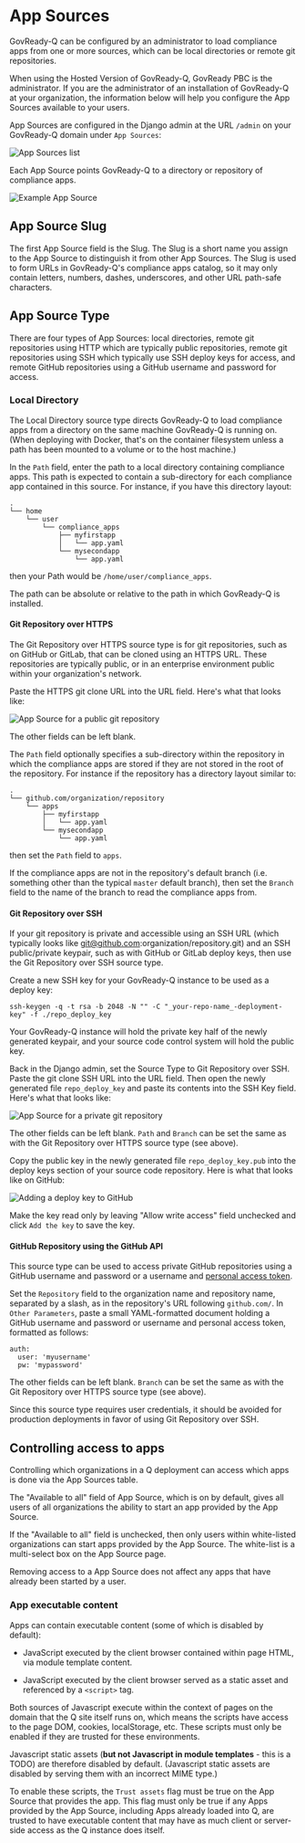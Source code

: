 # App Sources

GovReady-Q can be configured by an administrator to load compliance apps from one or more sources, which can be local directories or remote git repositories.

When using the Hosted Version of GovReady-Q, GovReady PBC is the administrator. If you are the administrator of an installation of GovReady-Q at your organization, the information below will help you configure the App Sources available to your users.

App Sources are configured in the Django admin at the URL `/admin` on your GovReady-Q domain under `App Sources`:

![App Sources list](assets/appsources_list.png)

Each App Source points GovReady-Q to a directory or repository of compliance apps.

![Example App Source](assets/appsource_git_https.png)

## App Source Slug

The first App Source field is the Slug. The Slug is a short name you assign to the App Source to distinguish it from other App Sources. The Slug is used to form URLs in GovReady-Q's compliance apps catalog, so it may only contain letters, numbers, dashes, underscores, and other URL path-safe characters.

## App Source Type

There are four types of App Sources: local directories, remote git repositories using HTTP which are typically public repositories, remote git repositories using SSH which typically use SSH deploy keys for access, and remote GitHub repositories using a GitHub username and password for access.

### Local Directory

The Local Directory source type directs GovReady-Q to load compliance apps from a directory on the same machine GovReady-Q is running on. (When deploying with Docker, that's on the container filesystem unless a path has been mounted to a volume or to the host machine.)

In the `Path` field, enter the path to a local directory containing compliance apps. This path is expected to contain a sub-directory for each compliance app contained in this source. For instance, if you have this directory layout:

	.
	└── home
	    └── user
	        └── compliance_apps
	            ├── myfirstapp
	            │   └── app.yaml
	            └── mysecondapp
	                └── app.yaml
	
then your Path would be `/home/user/compliance_apps`.

The path can be absolute or relative to the path in which GovReady-Q is installed.

#### Git Repository over HTTPS

The Git Repository over HTTPS source type is for git repositories, such as on GitHub or GitLab, that can be cloned using an HTTPS URL. These repositories are typically public, or in an enterprise environment public within your organization's network.

Paste the HTTPS git clone URL into the URL field. Here's what that looks like:

![App Source for a public git repository](assets/appsource_git_https.png)

The other fields can be left blank.

The `Path` field optionally specifies a sub-directory within the repository in which the compliance apps are stored if they are not stored in the root of the repository. For instance if the repository has a directory layout similar to:

	.
	└── github.com/organization/repository
	    └── apps
	        ├── myfirstapp
	        │   └── app.yaml
	        └── mysecondapp
	            └── app.yaml

then set the `Path` field to `apps`.

If the compliance apps are not in the repository's default branch (i.e. something other than the typical `master` default branch), then set the `Branch` field to the name of the branch to read the compliance apps from.

#### Git Repository over SSH

If your git repository is private and accessible using an SSH URL (which typically looks like git@github.com:organization/repository.git) and an SSH public/private keypair, such as with GitHub or GitLab deploy keys, then use the Git Repository over SSH source type.

Create a new SSH key for your GovReady-Q instance to be used as a deploy key:

	ssh-keygen -q -t rsa -b 2048 -N "" -C "_your-repo-name_-deployment-key" -f ./repo_deploy_key

Your GovReady-Q instance will hold the private key half of the newly generated keypair, and your source code control system will hold the public key.

Back in the Django admin, set the Source Type to Git Repository over SSH. Paste the git clone SSH URL into the URL field. Then open the newly generated file `repo_deploy_key` and paste its contents into the SSH Key field. Here's what that looks like:

![App Source for a private git repository](assets/appsource_git_ssh.png)

The other fields can be left blank. `Path` and `Branch` can be set the same as with the Git Repository over HTTPS source type (see above).

Copy the public key in the newly generated file `repo_deploy_key.pub` into the deploy keys section of your source code repository. Here is what that looks like on GitHub:

![Adding a deploy key to GitHub](assets/github_deploy_key_add.png)

Make the key read only by leaving "Allow write access" field unchecked and click `Add the key` to save the key.

#### GitHub Repository using the GitHub API

This source type can be used to access private GitHub repositories using a GitHub username and password or a username and [personal access token](https://help.github.com/articles/creating-a-personal-access-token-for-the-command-line/).

Set the `Repository` field to the organization name and repository name, separated by a slash, as in the repository's URL following `github.com/`. In `Other Parameters`, paste a small YAML-formatted document holding a GitHub username and password or username and personal access token, formatted as follows:

	auth:
	  user: 'myusername'
	  pw: 'mypassword'

The other fields can be left blank. `Branch` can be set the same as with the Git Repository over HTTPS source type (see above).

Since this source type requires user credentials, it should be avoided for production deployments in favor of using Git Repository over SSH.


## Controlling access to apps

Controlling which organizations in a Q deployment can access which apps is done via the App Sources table.

The "Available to all" field of App Source, which is on by default, gives all users of all organizations the ability to start an app provided by the App Source. 

If the "Available to all" field is unchecked, then only users within white-listed organizations can start apps provided by the App Source. The white-list is a multi-select box on the App Source page.

Removing access to a App Source does not affect any apps that have already been started by a user.


### App executable content

Apps can contain executable content (some of which is disabled by default):

* JavaScript executed by the client browser contained within page HTML, via module template content.

* JavaScript executed by the client browser served as a static asset and referenced by a `<script>` tag.

Both sources of Javascript execute within the context of pages on the domain that the Q site itself runs on, which means the scripts have access to the page DOM, cookies, localStorage, etc. These scripts must only be enabled if they are trusted for these environments.

Javascript static assets  (**but not Javascript in module templates** - this is a TODO) are therefore disabled by default. (Javascript static assets are disabled by serving them with an incorrect MIME type.)

To enable these scripts, the `Trust assets` flag must be true on the App Source that provides the app. This flag must only be true if any Apps provided by the App Source, including Apps already loaded into Q, are trusted to have executable content that may have as much client or server-side access as the Q instance does itself.